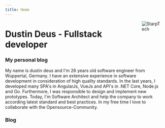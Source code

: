 ```yaml
---
title: Home
---
```


[<img src="https://avatars0.githubusercontent.com/u/1764424?s=460&v=4" style="max-width:12%;min-width:40px;float:right;" alt="StarpTech" />](https://github.com/StarpTech)

# Dustin Deus - Fullstack developer

### My personal blog

My name is dustin deus and I'm 26 years old software engineer from Wuppertal, Germany.
I have an extensive experience in software development in consideration of high quality standards.
In the last years, I developed many SPA's in AngularJs, VueJs and API's in .NET Core,
Node.js and Go. Furthermore, I was responsible to design and implement new prototypes.
Today, I'm Software Architect and help the company to work according
latest standard and best practices. In my free time I love to collaborate with the
Opensource-Community.

### Blog
